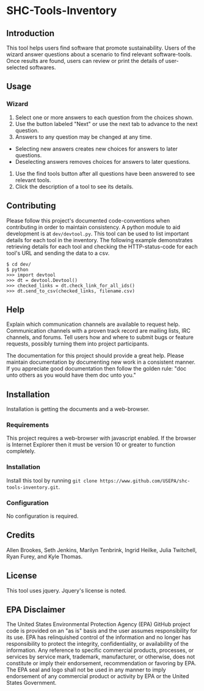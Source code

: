 # SHC-Tools-Inventory

## Introduction

This tool helps users find software that promote sustainability.
Users of the wizard answer questions about a scenario to find relevant software-tools.
Once results are found, users can review or print the details of user-selected softwares.

## Usage

### Wizard

1. Select one or more answers to each question from the choices shown.
1. Use the button labeled "Next" or use the next tab to advance to the next question.
1. Answers to any question may be changed at any time.
  - Selecting new answers creates new choices for answers to later questions.
  - Deselecting answers removes choices for answers to later questions.
1. Use the find tools button after all questions have been answered to see relevant tools.
1. Click the description of a tool to see its details.

## Contributing

Please follow this project's documented code-conventions when contributing in order to maintain consistency.
A python module to aid development is at `dev/devtool.py`.
This tool can be used to list important details for each tool in the inventory.
The following example demonstrates retrieving details for each tool and checking the HTTP-status-code for each tool's URL and sending the data to a csv.

```
$ cd dev/
$ python
>>> import devtool
>>> dt = devtool.Devtool()
>>> checked_links = dt.check_link_for_all_ids()
>>> dt.send_to_csv(checked_links, filename.csv)
```

## Help

Explain which communication channels are available to request help.
Communication channels with a proven track record are mailing lists, IRC channels, and forums.
Tell users how and where to submit bugs or feature requests, possibly turning them into project participants.

The documentation for this project should provide a great help.
Please maintain documentation by documenting new work in a consistent manner.
If you appreciate good documentation then follow the golden rule: "doc unto others as you would have them doc unto you."

## Installation

Installation is getting the documents and a web-browser.

### Requirements

This project requires a web-browser with javascript enabled.
If the browser is Internet Explorer then it must be version 10 or greater to function completely.

### Installation

Install this tool by running `git clone https://www.github.com/USEPA/shc-tools-inventory.git`.

### Configuration

No configuration is required.

## Credits

Allen Brookes, Seth Jenkins, Marilyn Tenbrink, Ingrid Heilke, Julia Twitchell, Ryan Furey, and Kyle Thomas.

## License

This tool uses jquery. Jquery's license is noted.  

## EPA Disclaimer

The United States Environmental Protection Agency (EPA) GitHub project code is provided on an "as is" basis and the user assumes responsibility for its use. EPA has relinquished control of the information and no longer has responsibility to protect the integrity, confidentiality, or availability of the information. Any reference to specific commercial products, processes, or services by service mark, trademark, manufacturer, or otherwise, does not constitute or imply their endorsement, recommendation or favoring by EPA. The EPA seal and logo shall not be used in any manner to imply endorsement of any commercial product or activity by EPA or the United States Government.
